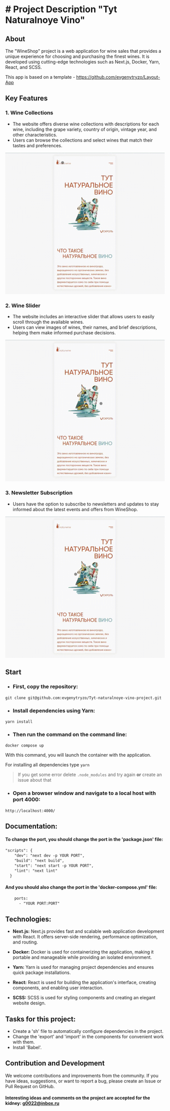 # # Project Description "Tyt Naturalnoye Vino"

## About

The "WineShop" project is a web application for wine sales that provides a unique experience for choosing 
and purchasing the finest wines.
It is developed using cutting-edge technologies such as Next.js, Docker, Yarn, React, and SCSS.

This app is based on a template - https://github.com/evgenytryzo/Layout-App

## Key Features

### 1. Wine Collections

- The website offers diverse wine collections with descriptions for each wine, including the grape variety, country of origin, vintage year, and other characteristics.
- Users can browse the collections and select wines that match their tastes and preferences.

![slider.gif](public%2Fslider.gif)

### 2. Wine Slider

- The website includes an interactive slider that allows users to easily scroll through the available wines.
- Users can view images of wines, their names, and brief descriptions, helping them make informed purchase decisions.

![sorting.gif](public%2Fsorting.gif)
### 3. Newsletter Subscription

- Users have the option to subscribe to newsletters and updates to stay informed about the latest events and offers from WineShop.

![email.gif](public%2Femail.gif)
## Start

- ### First, copy the repository:

```
git clone git@github.com:evgenytryzo/Tyt-naturalnoye-vino-project.git
```

- ### Install dependencies using Yarn:

```
yarn install
```
- ### Then run the command on the command line:

```
docker compose up
```

With this command, you will launch the container with the application.

For installing all dependencies type `yarn`
> If you get some error delete `.node_modules` and try again **or** create an issue about that

- ### Open a browser window and navigate to a local host with port 4000:

```
http://localhost:4000/
```
## Documentation:

#### To change the port, you should change the port in the 'package.json' file:

```
"scripts": {
    "dev": "next dev -p YOUR PORT",
    "build": "next build",
    "start": "next start -p YOUR PORT",
    "lint": "next lint"
  }
```

#### And you should also change the port in the 'docker-compose.yml' file:

```
    ports:
      - "YOUR PORT:PORT"
```

## Technologies:

- **Next.js:**  Next.js provides fast and scalable web application development with React. It offers server-side rendering, performance optimization, and routing.

- **Docker:** Docker is used for containerizing the application, making it portable and manageable while providing an isolated environment.

- **Yarn:** Yarn is used for managing project dependencies and ensures quick package installations.

- **React:** React is used for building the application's interface, creating components, and enabling user interaction.

- **SCSS:** SCSS is used for styling components and creating an elegant website design.

## Tasks for this project:

- Create a 'sh' file to automatically configure dependencies in the project.
- Change the 'export' and 'import' in the components for convenient work with them.
- Install 'Babel'.

## Contribution and Development

We welcome contributions and improvements from the community. If you have ideas, suggestions, or want
to report a bug, please create an Issue or Pull Request on GitHub.


#### Interesting ideas and comments on the project are accepted for the kidney: g0022@inbox.ru
